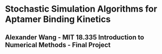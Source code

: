# Stochastic Simulation Algorithms for Aptamer Binding Kinetics
## Alexander Wang - MIT 18.335 Introduction to Numerical Methods - Final Project
